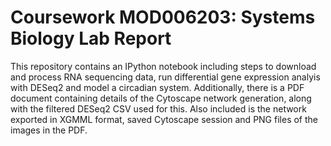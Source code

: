 # Coursework MOD006203: Systems Biology Lab Report
This repository contains an IPython notebook including steps to download and process RNA sequencing data, run differential gene expression analyis with DESeq2 and model a circadian system. Additionally, there is a PDF document containing details of the Cytoscape network generation, along with the filtered DESeq2 CSV used for this. Also included is the network exported in XGMML format, saved Cytoscape session and PNG files of the images in the PDF.
